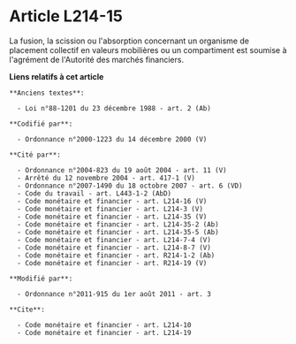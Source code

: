 # Article L214-15

La fusion, la scission ou l'absorption concernant un organisme de placement collectif en valeurs mobilières ou un
compartiment est soumise à l'agrément de l'Autorité des marchés financiers.

**Liens relatifs à cet article**

	**Anciens textes**:

	  - Loi n°88-1201 du 23 décembre 1988 - art. 2 (Ab)

	**Codifié par**:

	  - Ordonnance n°2000-1223 du 14 décembre 2000 (V)

	**Cité par**:

	  - Ordonnance n°2004-823 du 19 août 2004 - art. 11 (V)
	  - Arrêté du 12 novembre 2004 - art. 417-1 (V)
	  - Ordonnance n°2007-1490 du 18 octobre 2007 - art. 6 (VD)
	  - Code du travail - art. L443-1-2 (AbD)
	  - Code monétaire et financier - art. L214-16 (V)
	  - Code monétaire et financier - art. L214-3 (V)
	  - Code monétaire et financier - art. L214-35 (V)
	  - Code monétaire et financier - art. L214-35-2 (Ab)
	  - Code monétaire et financier - art. L214-35-5 (Ab)
	  - Code monétaire et financier - art. L214-7-4 (V)
	  - Code monétaire et financier - art. L214-8-7 (V)
	  - Code monétaire et financier - art. R214-1-2 (Ab)
	  - Code monétaire et financier - art. R214-19 (V)

	**Modifié par**:

	  - Ordonnance n°2011-915 du 1er août 2011 - art. 3

	**Cite**:

	  - Code monétaire et financier - art. L214-10
	  - Code monétaire et financier - art. L214-19
